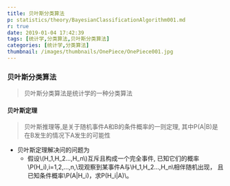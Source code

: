 ```yaml
---
title: 贝叶斯分类算法
p: statistics/theory/BayesianClassificationAlgorithm001.md
r: true
date: 2019-01-04 17:42:39
tags: [统计学,分类算法,贝叶斯分类算法]
categories: [统计学,分类算法]
thumbnail: /images/thumbnails/OnePiece/OnePiece001.jpg
---
```


### 贝叶斯分类算法
> 贝叶斯分类算法是统计学的一种分类算法


#### 贝叶斯定理
> 贝叶斯推理等,是关于随机事件A和B的条件概率的一则定理, 其中P(A|B)是在B发生的情况下A发生的可能性

* 贝叶斯定理解决问的问题为
  * 假设\\(H_1,H_2…,H_n\\)互斥且构成一个完全事件, 已知它们的概率\\P(H_i),i=1,2,…,n,\\现观察到某事件A与\\H_1,H_2…,H_n\\相伴随机出现，
  且已知条件概率\\P(A|H_i)，求P(H_i|A)\\。
